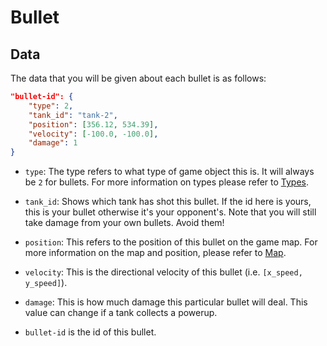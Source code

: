 # Bullet

## Data

The data that you will be given about each bullet is as follows:

```json
"bullet-id": {
    "type": 2,
    "tank_id": "tank-2",
    "position": [356.12, 534.39],
    "velocity": [-100.0, -100.0],
    "damage": 1
}
```

* `type`: The type refers to what type of game object this is. It will always be `2` for bullets.
For more information on types please refer to [Types](../game_logic/types.md).

* `tank_id`: Shows which tank has shot this bullet. If the id here is yours, this is your bullet otherwise it's your opponent's.
Note that you will still take damage from your own bullets. Avoid them!

* `position`: This refers to the position of this bullet on the game map. For more information on the map and position,
please refer to [Map](../game_logic/map.md).

* `velocity`: This is the directional velocity of this bullet (i.e. `[x_speed, y_speed]`).

* `damage`: This is how much damage this particular bullet will deal. This value can change if a tank collects a powerup.

* `bullet-id` is the id of this bullet.
